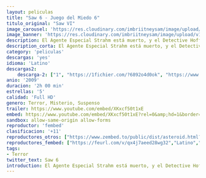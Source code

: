 ```yaml
---
layout: peliculas
title: "Saw 6 - Juego del Miedo 6"
titulo_original: "Saw VI"
image_carousel: 'https://res.cloudinary.com/imbriitneysam/image/upload/v1544148333/saw6-poster-min.jpg'
image_banner: 'https://res.cloudinary.com/imbriitneysam/image/upload/v1544148334/saw6banner-min.jpg'
description: El Agente Especial Strahm está muerto, y el Detective Hoffman es el sucesor de Jigsaw y su juego macabro. Sin embargo, cuando la Brigada de Investigación Criminal comienza a estrechar el cerco a Hoffman, lo forzarán a poner en marcha el juego complejo de Jigsaw, y por fin a entenderlo por completo.
description_corta: El Agente Especial Strahm está muerto, y el Detective Hoffman es el sucesor de Jigsaw y su juego macabro. Sin embargo, cuando la Brigada de Investigación Criminal comienza a estrechar el cerco a Hoffman, lo forzarán a poner en marcha el...
category: 'peliculas'
descargas: 'yes'
idioma: 'Latino'
descargas2:
    descarga-2: ["1", "https://1fichier.com/?6892o4d0ok", "https://www.google.com/s2/favicons?domain=www.rapidvideo.com","RapidVideo","https://res.cloudinary.com/imbriitneysam/image/upload/v1541473684/mexico.png", "Latino", "Full HD"]
anio: '2009'
duracion: '2h 00 min'
estrellas: '5'
calidad: 'Full HD'
genero: Terror, Misterio, Suspenso
trailer: https://www.youtube.com/embed/XKxcf50t1xE
embed: https://www.youtube.com/embed/XKxcf50t1xE?rel=0&amp;hd=1&border=0&wmode=opaque&enablejsapi=1&modestbranding=1&controls=1&showinfo=1
sandbox: allow-same-origin allow-forms
reproductor: 'fembed'
clasificacion: '+11'
reproductores_otros: ["https://www.zembed.to/public/dist/asteroid.html?id=bd312997300bb2aca6150f3020238080&title=Saw%206","Latino","https://movcloud.net/embed/pn-C2FDCtnEv","Latino","https://gdriveplayer.me/embed2.php?link=ZddJshhgeNXnDdKBGZ9qygHD4%252FqRFmjPdkS7xwRsibqZzjQRP17eZSiVy29MD1dFZS7IVDQYVS%252B%252BMo5Bb%252F7M2xdwuNXPzDHrHC2vFnPNuzJY69kIHxxNHHUOn3Jo3x6gNThkc5vb0OXOWxnwIPN%252FfSpu8pGVaLLTK%252BDc2Fe2%252FiKKkYPKVHG99oFF13dja8UdCoySehs0ZRlbvZjD%252BSyeDZ","Latino"]
reproductores_fembed: ["https://feurl.com/v/qx4j7aeed28wg32","Latino","https://feurl.com/v/4lo0q5qwxvq","Latino"]
tags:
- Terror
twitter_text: Saw 6
introduction: El Agente Especial Strahm está muerto, y el Detective Hoffman es el sucesor de Jigsaw y su juego macabro. Sin embargo, cuando la Brigada de Investigación Criminal comienza a estrechar el cerco a Hoffman, lo forzarán a poner en marcha el
---
```



 







